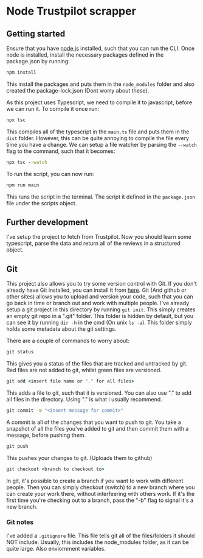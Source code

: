 # Node Trustpilot scrapper

## Getting started
Ensure that you have <a href="https://nodejs.org/en" target="_blank">node.js</a> installed, such that you can run the CLI.
Once node is installed, install the necessary packages defined in the package.json by running:
```cmd
npm install
```
This install the packages and puts them in the `node_modules` folder and also created the package-lock.json (Dont worry about these).

As this project uses Typescript, we need to compile it to javascript, before we can run it. To compile it once run:
```cmd
npx tsc
```
This compiles all of the typescript in the `main.ts` file and puts them in the `dist` folder. However, this can be quite annoying to compile the file every time you have a change. We can setup a file watcher by parsing the `--watch` flag to the command, such that it becomes:
```cmd
npx tsc --watch
```
To run the script, you can now run:
```cmd
npm run main
```
This runs the script in the terminal. The script it defined in the `package.json` file under the scripts object.

## Further development
I've setup the project to fetch from Trustpilot. Now you should learn some typescript, parse the data and return all of the reviews in a structured object.

## Git
This project also allows you to try some version control with Git. If you don't already have Git installed, you can install it from <a href="https://git-scm.com/downloads" target="_blank">here</a>. Git (And github or other sites) allows you to upload and version your code, such that you can go back in time or branch out and work with multiple people. I've already setup a git project in this directory by running `git init`. This simply creates an empty git repo in a ".git" folder. This folder is hidden by default, but you can see it by running `dir -h` in the cmd (On unix `ls -a`). This folder simply holds some metadata about the git settings.

There are a couple of commands to worry about:
```cmd
git status
```
This gives you a status of the files that are tracked and untracked by git. Red files are not added to git, whilst green files are versioned.

```cmd
git add <insert file name or "." for all files>
```
This adds a file to git, such that it is versioned. You can also use "." to add all files in the directory. Using "." is what i usually recommend.

```cmd
git commit -m "<insert message for commit>"
```
A commit is all of the changes that you want to push to git. You take a snapshot of all the files you've added to git and then commit them with a message, before pushing them.

```cmd
git push
```
This pushes your changes to git. (Uploads them to github)

```cmd
git checkout <branch to checkout to>
```
In git, it's possible to create a branch if you want to work with different people. Then you can simply checkout (switch) to a new branch where you can create your work there, without interfeering with others work. If it's the first time you're checking out to a branch, pass the "-b" flag to signal it's a new branch.

### Git notes
I've added a `.gitignore` file. This file tells git all of the files/folders it should NOT include. Usually, this includes the node_modules folder, as it can be quite large. Also enviornment variables.